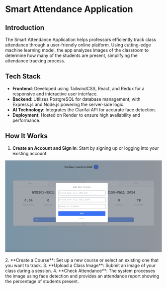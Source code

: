 # Smart Attendance Application

## Introduction
The Smart Attendance Application helps professors efficiently track class attendance through a user-friendly online platform. Using cutting-edge machine learning model, the app analyzes images of the classroom to determine how many of the students are present, simplifying the attendance tracking process.

## Tech Stack
- **Frontend**: Developed using TailwindCSS, React, and Redux for a responsive and interactive user interface.
- **Backend**: Utilizes PostgreSQL for database management, with Express.js and Node.js powering the server-side logic.
- **AI Technology**: Integrates the Clarifai API for accurate face detection.
- **Deployment**: Hosted on Render to ensure high availability and performance.

## How It Works
1. **Create an Account and Sign In**: Start by signing up or logging into your existing account. 
<p align="center">
  <img src="/assets/coursecreation.png" alt="Login Screen" width="750">
</p>
2. **Create a Course**: Set up a new course or select an existing one that you want to track.
3. **Upload a Class Image**: Submit an image of your class during a session.
4. **Check Attendance**: The system processes the image using face detection and provides an attendance report showing the percentage of students present.



